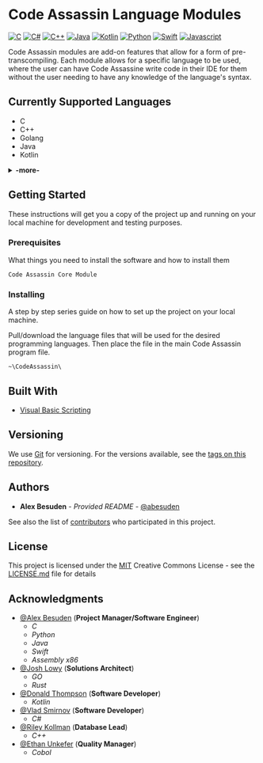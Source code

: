 # Code Assassin Language Modules

[![C](https://img.shields.io/badge/C-supported-informational.svg)](https://github.com/Abesuden/Software-Engineering/tree/master/languageModules/C)
[![C#](https://img.shields.io/badge/C%23-supported-informational.svg)](https://github.com/Abesuden/Software-Engineering/tree/master/languageModules/CS)
[![C++](https://img.shields.io/badge/C++-supported-informational.svg)](https://github.com/Abesuden/Software-Engineering/tree/master/languageModules/Cpp)
[![Java](https://img.shields.io/badge/Java-supported-informational.svg)](https://github.com/Abesuden/Software-Engineering/tree/master/languageModules/Java)
[![Kotlin](https://img.shields.io/badge/Kotlin-supported-informational.svg)](https://github.com/Abesuden/Software-Engineering/tree/master/languageModules/Kotlin)
[![Python](https://img.shields.io/badge/Python-supported-informational.svg)](https://github.com/Abesuden/Software-Engineering/tree/master/languageModules/Python)
[![Swift](https://img.shields.io/badge/Swift-supported-informational.svg)](https://github.com/Abesuden/Software-Engineering/tree/master/languageModules/Swift)
[![Javascript](https://img.shields.io/badge/Javascript-supported-informational.svg)](https://github.com/Abesuden/Software-Engineering/tree/master/languageModules/Javascript)

Code Assassin modules are add-on features that allow for a form of pre-transcompiling. Each module allows for a specific language to be used, where the user can have Code Assassine write code in their IDE for them without the user needing to have any knowledge of the language's syntax.

## Currently Supported Languages

 - C
 - C++
 - Golang
 - Java
 - Kotlin
<details>
<summary><strong>-more-</strong></summary>
 
 - Python
 - Rust
 - Swift
 - Javascript
 
</details>

## Getting Started

These instructions will get you a copy of the project up and running on your local machine for development and testing purposes.

### Prerequisites

What things you need to install the software and how to install them

```
Code Assassin Core Module
```

### Installing

A step by step series guide on how to set up the project on your local machine.

Pull/download the language files that will be used for the desired programming languages. Then place the file in the main Code Assassin program file.

```
~\CodeAssassin\
```

## Built With

* [Visual Basic Scripting](https://ss64.com/vb/)

## Versioning

We use [Git](https://git-scm.com/doc) for versioning. For the versions available, see the [tags on this repository](https://github.com/software-engineering/tags).

## Authors

* **Alex Besuden** - *Provided README* - [@abesuden](https://github.com/abesuden)

See also the list of [contributors](https://github.com/abesuden/software-engineering/contributors) who participated in this project.

## License

This project is licensed under the [MIT](LICENSE.md) Creative Commons License - see the [LICENSE.md](LICENSE.md) file for details

## Acknowledgments

* [@Alex Besuden](https://github.com/abesuden) (**Project Manager/Software Engineer**)
    * *C*
    * *Python*
    * *Java*
    * *Swift*
    * *Assembly x86*
* [@Josh Lowy](https://github.com/DLJ42) (**Solutions Architect**)
    * *GO*
    * *Rust*
* [@Donald Thompson](https://github.com/dthompsonii) (**Software Developer**)
    * *Kotlin*
* [@Vlad Smirnov](https://github.com/Pr0vlad) (**Software Developer**)
    * *C#*
* [@Riley Kollman](https://github.com/kr-1) (**Database Lead**)
    * *C++*
* [@Ethan Unkefer](https://github.com/eunkefer) (**Quality Manager**)
    * *Cobol*
